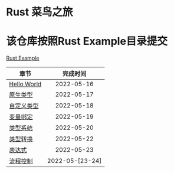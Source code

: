 # Rust 菜鸟之旅
# 该仓库按照Rust Example目录提交
[Rust Example](https://rustwiki.org/zh-CN/rust-by-example/)


|         章节          |         完成时间         |
|----------------------|:-----------------------:|
| [Hello World](./rs_day_a) |  2022-05-16 | 
| [原生类型](./rs_day_b) |  2022-05-17 | 
| [自定义类型](./rs_day_c) |  2022-05-18 | 
| [变量绑定](./rs_day_d) |  2022-05-19 | 
| [类型系统](./rs_day_e) |  2022-05-20 | 
| [类型转换](./rs_day_f) |  2022-05-22 | 
| [表达式](./rs_day_g) |  2022-05-23 | 
| [流程控制](./rs_day_h) |  2022-05-[23-24] | 